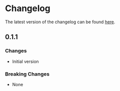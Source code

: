# Changelog

The latest version of the changelog can be found [here](/Azure/bicep-registry-modules/blob/main/avm/res/service-networking/traffic-controller/CHANGELOG.md).

## 0.1.1

### Changes

- Initial version

### Breaking Changes

- None
